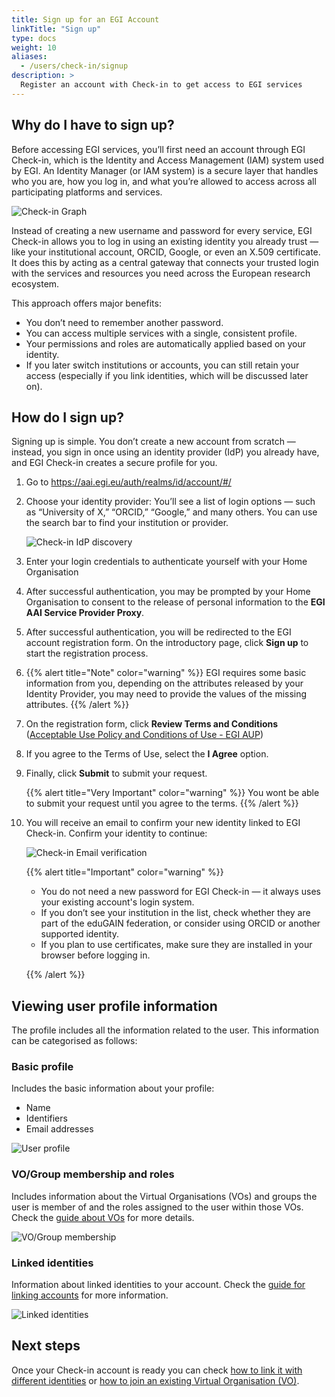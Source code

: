 ```yaml
---
title: Sign up for an EGI Account
linkTitle: "Sign up"
type: docs
weight: 10
aliases:
  - /users/check-in/signup
description: >
  Register an account with Check-in to get access to EGI services
---
```


## Why do I have to sign up?

Before accessing EGI services, you’ll first need an account through EGI
Check-in, which is the Identity and Access Management (IAM) system used by EGI.
An Identity Manager (or IAM system) is a secure layer that handles who you are,
how you log in, and what you’re allowed to access across all participating
platforms and services.

![Check-in Graph](./check-in-graph.png)

Instead of creating a new username and password for every service, EGI Check-in
allows you to log in using an existing identity you already trust — like your
institutional account, ORCID, Google, or even an X.509 certificate. It does this
by acting as a central gateway that connects your trusted login with the
services and resources you need across the European research ecosystem.

This approach offers major benefits:

- You don’t need to remember another password.
- You can access multiple services with a single, consistent profile.
- Your permissions and roles are automatically applied based on your identity.
- If you later switch institutions or accounts, you can still retain your access
  (especially if you link identities, which will be discussed later on).

## How do I sign up?

Signing up is simple. You don’t create a new account from scratch — instead, you
sign in once using an identity provider (IdP) you already have, and EGI Check-in
creates a secure profile for you.

1. Go to https://aai.egi.eu/auth/realms/id/account/#/
2. Choose your identity provider: You’ll see a list of login options — such as
   “University of X,” “ORCID,” “Google,” and many others. You can use the search
   bar to find your institution or provider.

   ![Check-in IdP discovery](./check-in-idp-discovery.png)

3. Enter your login credentials to authenticate yourself with your Home
   Organisation

4. After successful authentication, you may be prompted by your Home
   Organisation to consent to the release of personal information to the **EGI
   AAI Service Provider Proxy**.

5. After successful authentication, you will be redirected to the EGI account
   registration form. On the introductory page, click **Sign up** to start the
   registration process.

6. {{% alert title="Note" color="warning" %}} EGI requires some basic
   information from you, depending on the attributes released by your Identity
   Provider, you may need to provide the values of the missing attributes.
   {{% /alert %}}

7. On the registration form, click **Review Terms and Conditions**
   ([Acceptable Use Policy and Conditions of Use - EGI AUP](https://aai.egi.eu/auth/realms/id/theme-info/terms-of-use))

8. If you agree to the Terms of Use, select the **I Agree** option.

9. Finally, click **Submit** to submit your request.

   {{% alert title="Very Important" color="warning" %}} You wont be able to
   submit your request until you agree to the terms. {{% /alert %}}

10. You will receive an email to confirm your new identity linked to EGI
    Check-in. Confirm your identity to continue:

    ![Check-in Email verification](./check-in-email-verification.png)

    {{% alert title="Important" color="warning" %}}

    - You do not need a new password for EGI Check-in — it always uses your existing
      account's login system.
    - If you don’t see your institution in the list, check whether they are part of
      the eduGAIN federation, or consider using ORCID or another supported identity.
    - If you plan to use certificates, make sure they are installed in your browser
      before logging in.

    {{% /alert %}}

## Viewing user profile information

The profile includes all the information related to the user. This information
can be categorised as follows:

### Basic profile

Includes the basic information about your profile:

- Name
- Identifiers
- Email addresses

![User profile](./check-in-profile-basic.png)

### VO/Group membership and roles

Includes information about the Virtual Organisations (VOs) and groups the user
is member of and the roles assigned to the user within those VOs. Check the
[guide about VOs](../vos) for more details.

![VO/Group membership](./check-in-profile-vos.png)

### Linked identities

Information about linked identities to your account. Check the
[guide for linking accounts](../linking) for more information.

![Linked identities](./check-in-profile-linked.png)

## Next steps

Once your Check-in account is ready you can check
[how to link it with different identities](../linking) or
[how to join an existing Virtual Organisation (VO)](../vos/#how-to-join-a-virtual-organisation).
